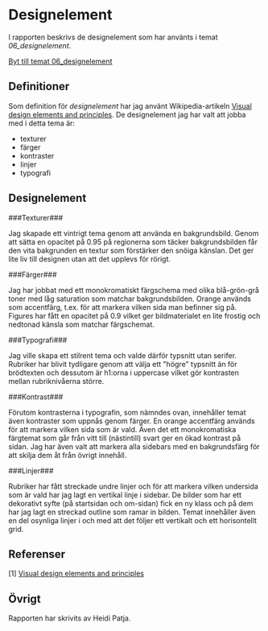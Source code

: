 ---
---
Designelement
=======================

I rapporten beskrivs de designelement som har använts i temat *06_designelement*.

[Byt till temat 06_designelement](http://www.student.bth.se/~hepa19/dbwebb-kurser/design/me/redovisa/htdocs/rapport/designelement?style=kmom06-designelement)


Definitioner
--------------
Som definition för *designelement* har jag använt Wikipedia-artikeln [Visual design elements and principles](https://en.wikipedia.org/wiki/Visual_design_elements_and_principles). De designelement jag har valt att jobba med i detta tema är:

- texturer
- färger
- kontraster
- linjer
- typografi

Designelement
-----------------------

###Texturer###

Jag skapade ett vintrigt tema genom att använda en bakgrundsbild. Genom att sätta en opacitet på 0.95 på regionerna som täcker bakgrundsbilden får den vita bakgrunden en textur som förstärker den snöiga känslan. Det ger lite liv till designen utan att det upplevs för rörigt.

###Färger###

Jag har jobbat med ett monokromatiskt färgschema med olika blå-grön-grå toner med låg saturation som matchar bakgrundsbilden. Orange används som accentfärg, t.ex. för att markera vilken sida man befinner sig på. Figures har fått en opacitet på 0.9 vilket ger bildmaterialet en lite frostig och nedtonad känsla som matchar färgschemat.

###Typografi###

Jag ville skapa ett stilrent tema och valde därför typsnitt utan serifer. Rubriker har blivit tydligare genom att välja ett "högre" typsnitt än för brödtexten och dessutom är h1:orna i uppercase vilket gör kontrasten mellan rubriknivåerna större.

###Kontrast###

Förutom kontrasterna i typografin, som nämndes ovan, innehåller temat även kontraster som uppnås genom färger. En orange accentfärg används för att markera vilken sida som är vald. Även det ett monokromatiska färgtemat som går från vitt till (nästintill) svart ger en ökad kontrast på sidan. Jag har även valt att markera alla sidebars med en bakgrundsfärg för att skilja dem åt från övrigt innehåll.

###Linjer###

Rubriker har fått streckade undre linjer och för att markera vilken undersida som är vald har jag lagt en vertikal linje i sidebar. De bilder som har ett dekorativt syfte (på startsidan och om-sidan) fick en ny klass och på dem har jag lagt en streckad outline som ramar in bilden. Temat innehåller även en del osynliga linjer i och med att det följer ett vertikalt och ett horisontellt grid.

Referenser
-----------------------

[1] [Visual design elements and principles](https://en.wikipedia.org/wiki/Visual_design_elements_and_principles)


Övrigt
-----------------------

Rapporten har skrivits av Heidi Patja.
